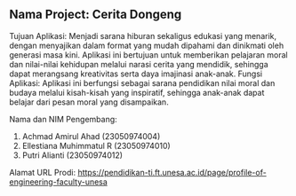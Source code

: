 ## Nama Project: Cerita Dongeng

Tujuan Aplikasi: Menjadi sarana hiburan sekaligus edukasi yang menarik, dengan menyajikan dalam format yang mudah dipahami dan dinikmati oleh generasi masa kini. Aplikasi ini bertujuan untuk memberikan pelajaran moral dan nilai-nilai kehidupan melalui narasi cerita yang mendidik, sehingga dapat merangsang kreativitas serta daya imajinasi anak-anak.
Fungsi Aplikasi: Aplikasi ini berfungsi sebagai sarana pendidikan nilai moral dan budaya melalui kisah-kisah yang inspiratif, sehingga anak-anak dapat belajar dari pesan moral yang disampaikan. 

Nama dan NIM Pengembang: 

1.	Achmad Amirul Ahad			(23050974004)
2.	Ellestiana Muhimmatul R		(23050974010)
3.	Putri Alianti				(23050974012)

Alamat URL Prodi: https://pendidikan-ti.ft.unesa.ac.id/page/profile-of-engineering-faculty-unesa
